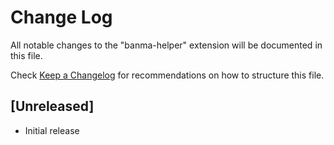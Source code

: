 # Change Log

All notable changes to the "banma-helper" extension will be documented in this file.

Check [Keep a Changelog](http://keepachangelog.com/) for recommendations on how to structure this file.

## [Unreleased]

- Initial release